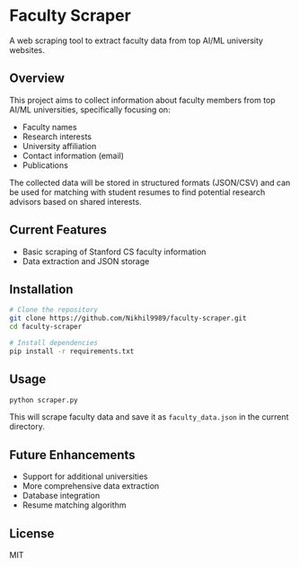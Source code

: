 # Faculty Scraper

A web scraping tool to extract faculty data from top AI/ML university websites.

## Overview

This project aims to collect information about faculty members from top AI/ML universities, specifically focusing on:
- Faculty names
- Research interests
- University affiliation
- Contact information (email)
- Publications

The collected data will be stored in structured formats (JSON/CSV) and can be used for matching with student resumes to find potential research advisors based on shared interests.

## Current Features

- Basic scraping of Stanford CS faculty information
- Data extraction and JSON storage

## Installation

```bash
# Clone the repository
git clone https://github.com/Nikhil9989/faculty-scraper.git
cd faculty-scraper

# Install dependencies
pip install -r requirements.txt
```

## Usage

```bash
python scraper.py
```

This will scrape faculty data and save it as `faculty_data.json` in the current directory.

## Future Enhancements

- Support for additional universities
- More comprehensive data extraction
- Database integration
- Resume matching algorithm

## License

MIT
